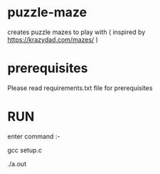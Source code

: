 # puzzle-maze
creates puzzle mazes to play with ( inspired by https://krazydad.com/mazes/ )

# prerequisites
Please read requirements.txt file for prerequisites

# RUN

enter command :-
  
  gcc setup.c
  
  ./a.out
